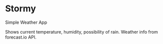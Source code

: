 # Stormy
Simple Weather App

Shows current temperature, humidity, possibility of rain.
Weather info from forecast.io API.
